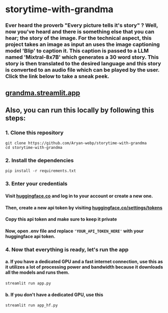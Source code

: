# storytime-with-grandma

### Ever heard the proverb "Every picture tells it's story" ? Well, now you've heard and there is something else that you can hear; the story of the image. For the technical aspect, this project takes an image as input an uses the image captioning model 'Blip' to caption it. This caption is passed to a LLM named 'Mixtral-8x7B' which generates a 30 word story. This story is then translated to the desired language and this story is converted to an audio file which can be played by the user. Click the link below to take a sneak peek.

## [grandma.streamlit.app](https://grandma.streamlit.app/)


## Also, you can run this locally by following this steps:
### 1. Clone this repository
```
git clone https://github.com/Aryan-webp/storytime-with-grandma
cd storytime-with-grandma
```

### 2. Install the dependencies
```
pip install -r requirements.txt
```

### 3. Enter your credentials
#### Visit [huggingface.co](https://huggingface.co) and log in to your account or create a new one.
#### Then, create a new api token by visiting [huggingface.co/settings/tokens](https://huggingface.co/settings/tokens)
#### Copy this api token and make sure to keep it private
#### Now, open .env file and replace ```'YOUR_API_TOKEN_HERE'``` with your huggingface api token.


### 4. Now that everything is ready, let's run the app
#### a. If you have a dedicated GPU and a fast internet connection, use this as it utilizes a lot of processing power and bandwidth because it downloads all the models and runs them.
```
streamlit run app.py
```

#### b. If you don't have a dedicated GPU, use this
```
streamlit run app_hf.py
```
